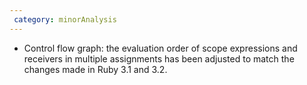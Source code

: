 ```yaml
---
 category: minorAnalysis
---
```

* Control flow graph: the evaluation order of scope expressions and receivers in multiple assignments has been adjusted to match the changes made in Ruby 
3.1 and 3.2.

